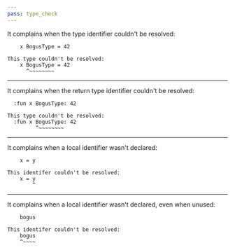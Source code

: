 ```yaml
---
pass: type_check
---
```


It complains when the type identifier couldn't be resolved:

```mare
    x BogusType = 42
```
```error
This type couldn't be resolved:
    x BogusType = 42
      ^~~~~~~~~
```

---

It complains when the return type identifier couldn't be resolved:

```mare
  :fun x BogusType: 42
```
```error
This type couldn't be resolved:
  :fun x BogusType: 42
         ^~~~~~~~~
```

---

It complains when a local identifier wasn't declared:

```mare
    x = y
```
```error
This identifer couldn't be resolved:
    x = y
        ^
```

---

It complains when a local identifier wasn't declared, even when unused:

```mare
    bogus
```
```error
This identifer couldn't be resolved:
    bogus
    ^~~~~
```
